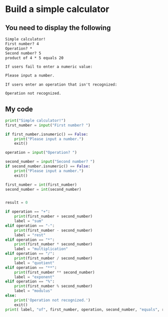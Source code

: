 # Build a simple calculator

## You need to display the following

```txt
Simple calculator!
First number? 4
Operation? *
Second number? 5
product of 4 * 5 equals 20
```

`If users fail to enter a numeric value:`

```txt
Please input a number.
```

`If users enter an operation that isn't recognized:`

```txt
Operation not recognized.
```

## My code

```python
print("Simple calculator!")
first_number = input("First number? ")

if first_number.isnumeric() == False:
    print("Please input a number.")
    exit()

operation = input("Operation? ")

second_number = input("Second number? ")
if second_number.isnumeric() == False:
    print("Please input a number.")
    exit()

first_number = int(first_number)
second_number = int(second_number)


result = 0

if operation == "+":
    print(first_number + second_number)
    label = "sum"
elif operation == "-":
    print(first_number - second_number)
    label = "rest"
elif operation == "*":
    print(first_number * second_number)
    label = "multiplication"
elif operation == "/":
    print(first_number / second_number)
    label = "quotient"
elif operation == "**":
    print(first_number ** second_number)
    label = "exponent"
elif operation == "%":
    print(first_number % second_number)
    label = "modulus"
else:
    print('Operation not recognized.')
    exit()
print( label, "of", first_number, operation, second_number, "equals", result )
```
